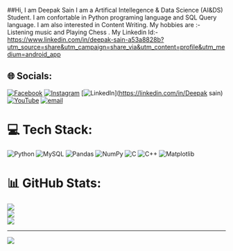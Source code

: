##Hi, I am Deepak Sain
I am a Artifical Intellegence & Data Science (AI&DS) Student.
I am confortable in Python programing language and SQL Query language.
I am also interested in Content Writing.
My hobbies are :- Listening music and Playing Chess .
My Linkedin Id:-https://www.linkedin.com/in/deepak-sain-a53a8828b?utm_source=share&utm_campaign=share_via&utm_content=profile&utm_medium=android_app


## 🌐 Socials:
[![Facebook](https://img.shields.io/badge/Facebook-%231877F2.svg?logo=Facebook&logoColor=white)](https://facebook.com/deep__original) [![Instagram](https://img.shields.io/badge/Instagram-%23E4405F.svg?logo=Instagram&logoColor=white)](https://instagram.com/deep__original) [![LinkedIn](https://img.shields.io/badge/LinkedIn-%230077B5.svg?logo=linkedin&logoColor=white)](https://linkedin.com/in/Deepak sain) [![YouTube](https://img.shields.io/badge/YouTube-%23FF0000.svg?logo=YouTube&logoColor=white)](https://youtube.com/@deep__original) [![email](https://img.shields.io/badge/Email-D14836?logo=gmail&logoColor=white)](mailto:dsain5189@gmail.com) 

# 💻 Tech Stack:
![Python](https://img.shields.io/badge/python-3670A0?style=for-the-badge&logo=python&logoColor=ffdd54) ![MySQL](https://img.shields.io/badge/mysql-4479A1.svg?style=for-the-badge&logo=mysql&logoColor=white) ![Pandas](https://img.shields.io/badge/pandas-%23150458.svg?style=for-the-badge&logo=pandas&logoColor=white) ![NumPy](https://img.shields.io/badge/numpy-%23013243.svg?style=for-the-badge&logo=numpy&logoColor=white) ![C](https://img.shields.io/badge/c-%2300599C.svg?style=for-the-badge&logo=c&logoColor=white) ![C++](https://img.shields.io/badge/c++-%2300599C.svg?style=for-the-badge&logo=c%2B%2B&logoColor=white) ![Matplotlib](https://img.shields.io/badge/Matplotlib-%23ffffff.svg?style=for-the-badge&logo=Matplotlib&logoColor=black)
# 📊 GitHub Stats:
![](https://github-readme-stats.vercel.app/api?username=dsain802&theme=merko&hide_border=false&include_all_commits=false&count_private=false)<br/>
![](https://nirzak-streak-stats.vercel.app/?user=dsain802&theme=merko&hide_border=false)<br/>
![](https://github-readme-stats.vercel.app/api/top-langs/?username=dsain802&theme=merko&hide_border=false&include_all_commits=false&count_private=false&layout=compact)

---
[![](https://visitcount.itsvg.in/api?id=dsain802&icon=0&color=0)](https://visitcount.itsvg.in)

<!-- Proudly created with GPRM ( https://gprm.itsvg.in ) -->
